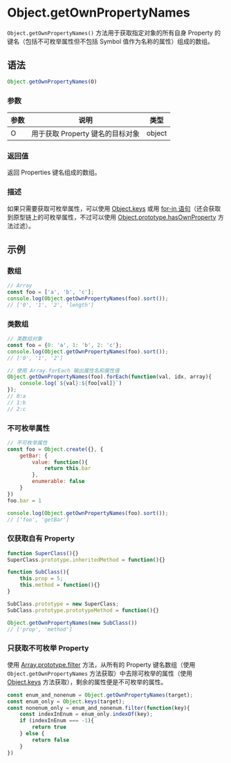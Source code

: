 # Object.getOwnPropertyNames

`Object.getOwnPropertyNames()` 方法用于获取指定对象的所有自身 Property 的键名（包括不可枚举属性但不包括 Symbol 值作为名称的属性）组成的数组。

## 语法

```js
Object.getOwnPropertyNames(O)
```

### 参数

| 参数 | 说明                             | 类型   |
| ---- | -------------------------------- | ------ |
| O    | 用于获取 Property 键名的目标对象 | object |

### 返回值

返回 Properties 键名组成的数组。

### 描述

如果只需要获取可枚举属性，可以使用 [Object.keys](keys.md) 或用 [for-in 语句](../../../../basic-concept/statements-and-declarations/iteration-statement/the-for-in-statement.md)（还会获取到原型链上的可枚举属性，不过可以使用 [Object.prototype.hasOwnProperty](../properties-of-the-object-prototype-object/hasOwnProperty.md) 方法过滤）。

## 示例

### 数组

```js
// Array
const foo = ['a', 'b', 'c'];
console.log(Object.getOwnPropertyNames(foo).sort());
// ['0', '1', '2', 'length']
```

### 类数组

```js
// 类数组对象
const foo = {0: 'a', 1: 'b', 2: 'c'};
console.log(Object.getOwnPropertyNames(foo).sort());
// ['0', '1', '2']

// 使用 Array.forEach 输出属性名和属性值
Object.getOwnPropertyNames(foo).forEach(function(val, idx, array){
    console.log(`${val}:${foo[val]}`)
});
// 0:a
// 1:b
// 2:c
```

### 不可枚举属性

```js
// 不可枚举属性
const foo = Object.create({}, {
    getBar: {
        value: function(){
            return this.bar
        },
        enumerable: false
    }
})
foo.bar = 1

console.log(Object.getOwnPropertyNames(foo).sort());
// ['foo', 'getBar']
```

### 仅获取自有 Property

```js
function SuperClass(){}
SuperClass.prototype.inheritedMethod = function(){}

function SubClass(){
    this.prop = 5;
    this.method = function(){}
}

SubClass.prototype = new SuperClass;
SubClass.prototype.prototypeMethod = function(){}

Object.getOwnPropertyNames(new SubClass())
// ['prop', 'method']
```

### 只获取不可枚举 Property

使用 [Array.prototype.filter](../../../indexed-collections/array-objects/properties-of-the-array-prototype-object/iteration-methods/filter.md) 方法，从所有的 Property 键名数组（使用 `Object.getOwnPropertyNames` 方法获取）中去除可枚举的属性（使用 [Object.keys](./keys.md) 方法获取），剩余的属性便是不可枚举的属性。

```js
const enum_and_nonenum = Object.getOwnPropertyNames(target);
const enum_only = Object.keys(target);
const nonenum_only = enum_and_nonenum.filter(function(key){
    const indexInEnum = enum_only.indexOf(key);
    if (indexInEnum === -1){
        return true
    } else {
        return false
    }
})
```

